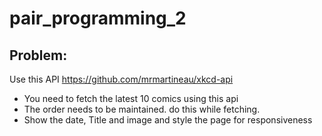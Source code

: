 # pair_programming_2
## Problem:

Use this API https://github.com/mrmartineau/xkcd-api

* You need to fetch the latest 10 comics using this api
* The order needs to be maintained. do this while fetching.
* Show the date, Title and image and style the page for responsiveness

